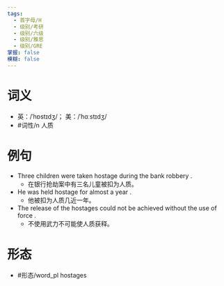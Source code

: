 ```yaml
---
tags:
  - 首字母/H
  - 级别/考研
  - 级别/六级
  - 级别/雅思
  - 级别/GRE
掌握: false
模糊: false
---
```

# 词义
- 英：/ˈhɒstɪdʒ/； 美：/ˈhɑːstɪdʒ/
- #词性/n  人质
# 例句
- Three children were taken hostage during the bank robbery .
	- 在银行抢劫案中有三名儿童被扣为人质。
- He was held hostage for almost a year .
	- 他被扣为人质几近一年。
- The release of the hostages could not be achieved without the use of force .
	- 不使用武力不可能使人质获释。
# 形态
- #形态/word_pl hostages
